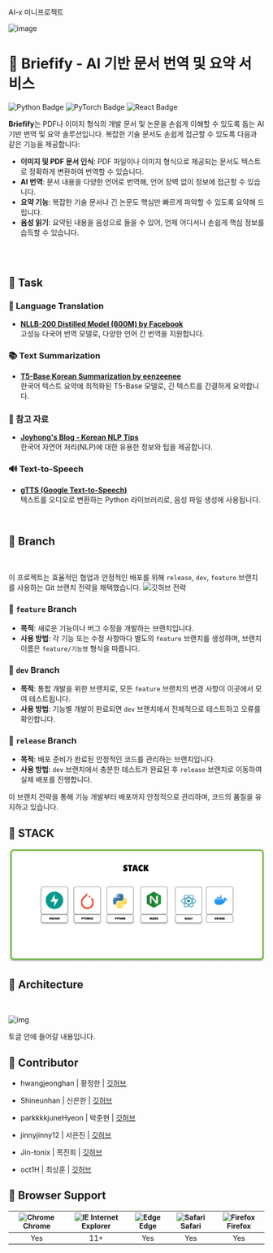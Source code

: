  <summary>AI-x 미니프로젝트</summary>
  
![image](https://github.com/user-attachments/assets/6f8df8b4-b9fc-4104-a3a3-2a221314a882)

# 📑 Briefify - AI 기반 문서 번역 및 요약 서비스

![Python Badge](https://img.shields.io/badge/Python-v3.11.4-%233776AB?style=flat&logo=python&logoColor=white)
![PyTorch Badge](https://img.shields.io/badge/PyTorch-v2.1.0-%23EE4C2C?style=flat&logo=pytorch&logoColor=white)
![React Badge](https://img.shields.io/badge/React-v18.2.0-%2361DAFB?style=flat&logo=react&logoColor=white)


**Briefify**는 PDF나 이미지 형식의 개발 문서 및 논문을 손쉽게 이해할 수 있도록 돕는 AI 기반 번역 및 요약 솔루션입니다. 복잡한 기술 문서도 손쉽게 접근할 수 있도록 다음과 같은 기능을 제공합니다:

- **이미지 및 PDF 문서 인식**: PDF 파일이나 이미지 형식으로 제공되는 문서도 텍스트로 정확하게 변환하여 번역할 수 있습니다.
- **AI 번역**: 문서 내용을 다양한 언어로 번역해, 언어 장벽 없이 정보에 접근할 수 있습니다.
- **요약 기능**: 복잡한 기술 문서나 긴 논문도 핵심만 빠르게 파악할 수 있도록 요약해 드립니다.
- **음성 읽기**: 요약된 내용을 음성으로 들을 수 있어, 언제 어디서나 손쉽게 핵심 정보를 습득할 수 있습니다.

<br>
<br>

## 📑 Task

### 💬 Language Translation
- **[NLLB-200 Distilled Model (600M) by Facebook](https://huggingface.co/facebook/nllb-200-distilled-600M)**  
  고성능 다국어 번역 모델로, 다양한 언어 간 번역을 지원합니다.

### 📚 Text Summarization
- **[T5-Base Korean Summarization by eenzeenee](https://huggingface.co/eenzeenee/t5-base-korean-summarization)**  
  한국어 텍스트 요약에 최적화된 T5-Base 모델로, 긴 텍스트를 간결하게 요약합니다.

### 📝 참고 자료
- **[Joyhong's Blog - Korean NLP Tips](https://joyhong.tistory.com/79)**  
  한국어 자연어 처리(NLP)에 대한 유용한 정보와 팁을 제공합니다.

### 🔊 Text-to-Speech
- **[gTTS (Google Text-to-Speech)](https://pypi.org/project/gTTS)**  
  텍스트를 오디오로 변환하는 Python 라이브러리로, 음성 파일 생성에 사용됩니다.
<br>

## 📑 Branch
<br>

이 프로젝트는 효율적인 협업과 안정적인 배포를 위해 `release`, `dev`, `feature` 브랜치를 사용하는 Git 브랜치 전략을 채택했습니다.
![깃허브 전략](https://github.com/user-attachments/assets/2625e974-353b-4db6-bb78-7fe33258ecfc)


### 🔹 `feature` Branch
- **목적**: 새로운 기능이나 버그 수정을 개발하는 브랜치입니다.
- **사용 방법**: 각 기능 또는 수정 사항마다 별도의 `feature` 브랜치를 생성하며, 브랜치 이름은 `feature/기능명` 형식을 따릅니다.

### 🔹 `dev` Branch
- **목적**: 통합 개발을 위한 브랜치로, 모든 `feature` 브랜치의 변경 사항이 이곳에서 모여 테스트됩니다.
- **사용 방법**: 기능별 개발이 완료되면 `dev` 브랜치에서 전체적으로 테스트하고 오류를 확인합니다.

### 🔹 `release` Branch
- **목적**: 배포 준비가 완료된 안정적인 코드를 관리하는 브랜치입니다.
- **사용 방법**: `dev` 브랜치에서 충분한 테스트가 완료된 후 `release` 브랜치로 이동하여 실제 배포를 진행합니다.

이 브랜치 전략을 통해 기능 개발부터 배포까지 안정적으로 관리하며, 코드의 품질을 유지하고 있습니다.
<br>


## 📑 STACK
![image](https://github.com/AI-X-min-projext-ITOWE/.github/blob/main/image.png)
<br>

## 📑 Architecture

<br>

![img](https://github.com/user-attachments/assets/1a7297c5-56ad-4657-9183-1cb626bab6fb)

  토글 안에 들어갈 내용입니다.



## 📑 Contributor

+ hwangjeonghan | 황정한 | [깃허브](https://github.com/hwangjeonghan)

+ Shineunhan | 신은한 | [깃허브](https://github.com/Shineunhan)

+ parkkkkjuneHyeon | 박준현 | [깃허브](https://github.com/parkkkkjuneHyeon)

+ jinnyjinny12 | 서은진 | [깃허브](https://github.com/jinnyjinny12)

+ Jin-tonix | 목진희 | [깃허브](https://github.com/Jin-tonix)

+ oct1H | 최상훈 | [깃허브](https://github.com/oct1H)

## 🌟 Browser Support

| <img src="https://user-images.githubusercontent.com/1215767/34348387-a2e64588-ea4d-11e7-8267-a43365103afe.png" alt="Chrome" width="16px" height="16px" /> Chrome | <img src="https://user-images.githubusercontent.com/1215767/34348590-250b3ca2-ea4f-11e7-9efb-da953359321f.png" alt="IE" width="16px" height="16px" /> Internet Explorer | <img src="https://user-images.githubusercontent.com/1215767/34348380-93e77ae8-ea4d-11e7-8696-9a989ddbbbf5.png" alt="Edge" width="16px" height="16px" /> Edge | <img src="https://user-images.githubusercontent.com/1215767/34348394-a981f892-ea4d-11e7-9156-d128d58386b9.png" alt="Safari" width="16px" height="16px" /> Safari | <img src="https://user-images.githubusercontent.com/1215767/34348383-9e7ed492-ea4d-11e7-910c-03b39d52f496.png" alt="Firefox" width="16px" height="16px" /> Firefox |
| :---------: | :---------: | :---------: | :---------: | :---------: |
| Yes | 11+ | Yes | Yes | Yes |

